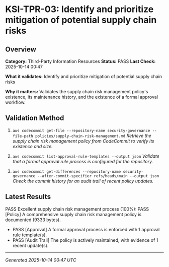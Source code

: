 # KSI-TPR-03: Identify and prioritize mitigation of potential supply chain risks

## Overview

**Category:** Third-Party Information Resources
**Status:** PASS
**Last Check:** 2025-10-14 00:47

**What it validates:** Identify and prioritize mitigation of potential supply chain risks

**Why it matters:** Validates the supply chain risk management policy's existence, its maintenance history, and the existence of a formal approval workflow.

## Validation Method

1. `aws codecommit get-file --repository-name security-governance --file-path policies/supply-chain-risk-management.md`
   *Retrieve the supply chain risk management policy from CodeCommit to verify its existence and size.*

2. `aws codecommit list-approval-rule-templates --output json`
   *Validate that a formal approval rule process is configured for the repository.*

3. `aws codecommit get-differences --repository-name security-governance --after-commit-specifier refs/heads/main --output json`
   *Check the commit history for an audit trail of recent policy updates.*

## Latest Results

PASS Excellent supply chain risk management process (100%): PASS [Policy] A comprehensive supply chain risk management policy is documented (9333 bytes).
- PASS [Approval] A formal approval process is enforced with 1 approval rule template(s).
- PASS [Audit Trail] The policy is actively maintained, with evidence of 1 recent update(s).

---
*Generated 2025-10-14 00:47 UTC*